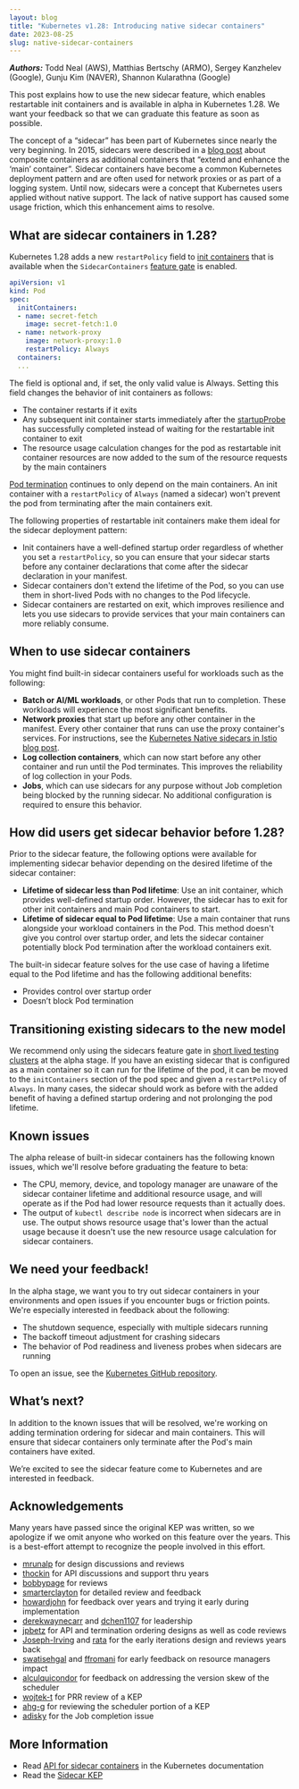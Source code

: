 ```yaml
---
layout: blog
title: "Kubernetes v1.28: Introducing native sidecar containers"
date: 2023-08-25
slug: native-sidecar-containers
---
```


***Authors:*** Todd Neal (AWS), Matthias Bertschy (ARMO), Sergey Kanzhelev (Google), Gunju Kim (NAVER), Shannon Kularathna (Google)

This post explains how to use the new sidecar feature, which enables restartable init containers and is available in alpha in Kubernetes 1.28. We want your feedback so that we can graduate this feature as soon as possible.

The concept of a “sidecar” has been part of Kubernetes since nearly the very beginning. In 2015, sidecars were described in a [blog post](/blog/2015/06/the-distributed-system-toolkit-patterns/) about composite containers as additional containers that “extend and enhance the ‘main’ container”. Sidecar containers have become a common Kubernetes deployment pattern and are often used for network proxies or as part of a logging system. Until now, sidecars were a concept that Kubernetes users applied without native support. The lack of native support has caused some usage friction, which this enhancement aims to resolve.

## What are sidecar containers in 1.28?

Kubernetes 1.28 adds a new `restartPolicy` field to [init containers](/docs/concepts/workloads/pods/init-containers/) that is available when the `SidecarContainers` [feature gate](/docs/reference/command-line-tools-reference/feature-gates/) is enabled.

```yaml
apiVersion: v1
kind: Pod
spec:
  initContainers:
  - name: secret-fetch
    image: secret-fetch:1.0
  - name: network-proxy
    image: network-proxy:1.0
    restartPolicy: Always
  containers:
  ...
```

The field is optional and, if set, the only valid value is Always. Setting this field changes the behavior of init containers as follows:

- The container restarts if it exits
- Any subsequent init container starts immediately after the [startupProbe](/docs/tasks/configure-pod-container/configure-liveness-readiness-startup-probes/#define-startup-probes) has successfully completed instead of waiting for the restartable init container to exit
- The resource usage calculation changes for the pod as restartable init container resources are now added to the sum of the resource requests by the main containers

[Pod termination](/docs/concepts/workloads/pods/pod-lifecycle/#pod-termination) continues to only depend on the main containers. An init container with a `restartPolicy` of `Always` (named a sidecar) won't prevent the pod from terminating after the main containers exit.

The following properties of restartable init containers make them ideal for the sidecar deployment pattern:

- Init containers have a well-defined startup order regardless of whether you set a `restartPolicy`, so you can ensure that your sidecar starts before any container declarations that come after the sidecar declaration in your manifest.
- Sidecar containers don't extend the lifetime of the Pod, so you can use them in short-lived Pods with no changes to the Pod lifecycle.
- Sidecar containers are restarted on exit, which improves resilience and lets you use sidecars to provide services that your main containers can more reliably consume.

## When to use sidecar containers

You might find built-in sidecar containers useful for workloads such as the following:

- **Batch or AI/ML workloads**, or other Pods that run to completion. These workloads will experience the most significant benefits.
- **Network proxies** that start up before any other container in the manifest. Every other container that runs can use the proxy container's services. For instructions, see the [Kubernetes Native sidecars in Istio blog post](https://istio.io/latest/blog/2023/native-sidecars/).
- **Log collection containers**, which can now start before any other container and run until the Pod terminates. This improves the reliability of log collection in your Pods.
- **Jobs**, which can use sidecars for any purpose without Job completion being blocked by the running sidecar. No additional configuration is required to ensure this behavior.

## How did users get sidecar behavior before 1.28?

Prior to the sidecar feature, the following options were available for implementing sidecar behavior depending on the desired lifetime of the sidecar container:

- **Lifetime of sidecar less than Pod lifetime**: Use an init container, which provides well-defined startup order. However, the sidecar has to exit for other init containers and main Pod containers to start.
- **Lifetime of sidecar equal to Pod lifetime**: Use a main container that runs alongside your workload containers in the Pod. This method doesn't give you control over startup order, and lets the sidecar container potentially block Pod termination after the workload containers exit.

The built-in sidecar feature solves for the use case of having a lifetime equal to the Pod lifetime and has the following additional benefits:

- Provides control over startup order
- Doesn’t block Pod termination

## Transitioning existing sidecars to the new model

We recommend only using the sidecars feature gate in [short lived testing clusters](/docs/reference/command-line-tools-reference/feature-gates/#feature-stages) at the alpha stage. If you have an existing sidecar that is configured as a main container so it can run for the lifetime of the pod, it can be moved to the `initContainers` section of the pod spec and given a `restartPolicy` of `Always`. In many cases, the sidecar should work as before with the added benefit of having a defined startup ordering and not prolonging the pod lifetime.

## Known issues

The alpha release of built-in sidecar containers has the following known issues, which we'll resolve before graduating the feature to beta:

- The CPU, memory, device, and topology manager are unaware of the sidecar container lifetime and additional resource usage, and will operate as if the Pod had lower resource requests than it actually does.
- The output of `kubectl describe node` is incorrect when sidecars are in use. The output shows resource usage that's lower than the actual usage because it doesn't use the new resource usage calculation for sidecar containers.

## We need your feedback!

In the alpha stage, we want you to try out sidecar containers in your environments and open issues if you encounter bugs or friction points. We're especially interested in feedback about the following:
- The shutdown sequence, especially with multiple sidecars running 
- The backoff timeout adjustment for crashing sidecars 
- The behavior of Pod readiness and liveness probes when sidecars are running

To open an issue, see the [Kubernetes GitHub repository](https://github.com/kubernetes/kubernetes/issues/new/choose).

## What’s next?

In addition to the known issues that will be resolved, we're working on adding termination ordering for sidecar and main containers. This will ensure that sidecar containers only terminate after the Pod's main containers have exited.

We’re excited to see the sidecar feature come to Kubernetes and are interested in feedback.

## Acknowledgements

Many years have passed since the original KEP was written, so we apologize if we omit anyone who worked on this feature over the years. This is a best-effort attempt to recognize the people involved in this effort.

- [mrunalp](https://github.com/mrunalp/) for design discussions and reviews
- [thockin](https://github.com/thockin/) for API discussions and support thru years
- [bobbypage](https://github.com/bobbypage) for reviews
- [smarterclayton](https://github.com/smarterclayton) for detailed review and feedback
- [howardjohn](https://github.com/howardjohn) for feedback over years and trying it early during implementation
- [derekwaynecarr](https://github.com/derekwaynecarr) and [dchen1107](https://github.com/dchen1107) for leadership
- [jpbetz](https://github.com/Jpbetz) for API and termination ordering designs as well as code reviews
- [Joseph-Irving](https://github.com/Joseph-Irving) and [rata](https://github.com/rata) for the early iterations design and reviews years back
- [swatisehgal](https://github.com/swatisehgal) and [ffromani](https://github.com/ffromani) for early feedback on resource managers impact
- [alculquicondor](https://github.com/Alculquicondor) for feedback on addressing the version skew of the scheduler
- [wojtek-t](https://github.com/Wojtek-t) for PRR review of a KEP
- [ahg-g](https://github.com/ahg-g) for reviewing the scheduler portion of a KEP
- [adisky](https://github.com/Adisky) for the Job completion issue

## More Information

- Read [API for sidecar containers](/docs/concepts/workloads/pods/init-containers/#api-for-sidecar-containers) in the Kubernetes documentation
- Read the [Sidecar KEP](https://github.com/kubernetes/enhancements/blob/master/keps/sig-node/753-sidecar-containers/README.md)